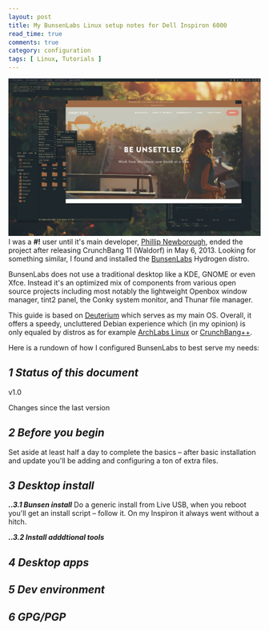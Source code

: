 ```yaml
---
layout: post
title: My BunsenLabs Linux setup notes for Dell Inspiron 6000
read_time: true  
comments: true
category: configuration
tags: [ Linux, Tutorials ]
---
```


![BunsenLabs Deuterium, fresh install](/assets/bunsenlabs-deuterium.jpg)
I was a **#!** user until it's main developer, [Phillip Newborough](https://corenominal.org), ended the project after releasing CrunchBang 11 (Waldorf) in May 6, 2013. Looking for something similar, I found and installed the [BunsenLabs](https://www.bunsenlabs.org/) Hydrogen distro. 

BunsenLabs does not use a traditional desktop like a KDE, GNOME or even Xfce. Instead it's an optimized mix of components from various open source projects including most notably the lightweight Openbox window manager, tint2 panel, the Conky system monitor, and Thunar file manager.

This guide is based on [Deuterium](https://www.bunsenlabs.org/installation.html#downloads) which serves as my main OS. Overall, it offers a speedy, uncluttered Debian experience which (in my opinion) is only equaled by distros as for example [ArchLabs Linux](https://archlabsblog.wordpress.com/) or [CrunchBang++](https://www.crunchbangplusplus.org/).

Here is a rundown of how I configured BunsenLabs to best serve my needs:

***1 Status of this document***
-------------------------------

v1.0

Changes since the last version 

***2 Before you begin***
------------------------

Set aside at least half a day to complete the basics – after basic installation and update you'll be adding and configuring a ton of extra files.

***3 Desktop install***
-----------------------

***..3.1 Bunsen install***
Do a generic install from Live USB, when you reboot you'll get an install script – follow it. On my Inspiron it always went without a hitch.

***..3.2 Install adddtional tools***

***4 Desktop apps***
--------------------

***5 Dev environment***
-----------------------

***6 GPG/PGP***
---------------
